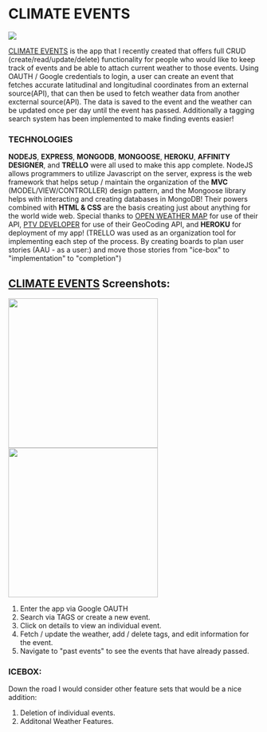 

# CLIMATE EVENTS
<img src="https://i.imgur.com/aJZSKwy.png"/>

[CLIMATE EVENTS](https://climate-events.herokuapp.com/) is the app that I recently created that offers full CRUD (create/read/update/delete) functionality for people who would like to keep track of events and be able to attach current weather to those events. Using OAUTH / Google credentials to login, a user can create an event that fetches accurate latitudinal and longitudinal coordinates from an external source(API), that can then be used to fetch weather data from another excternal source(API). The data is saved to the event and the weather can be updated once per day until the event has passed. Additionally a tagging search system has been implemented to make finding events easier!

### **TECHNOLOGIES** 
**NODEJS**, **EXPRESS**, **MONGODB**, **MONGOOSE**, **HEROKU**, **AFFINITY DESIGNER**, and **TRELLO** were all used to make this app complete. NodeJS allows programmers to utilize Javascript on the server, express is the web framework that helps setup / maintain the organization of the **MVC**   (MODEL/VIEW/CONTROLLER) design pattern, and the Mongoose library helps with interacting and creating databases in MongoDB! Their powers combined with **HTML & CSS** are the basis creating just about anything for the world wide web. Special thanks to [OPEN WEATHER MAP](https://openweathermap.org/api/) for use of their API, [PTV DEVELOPER](https://developer.myptv.com/) for use of their GeoCoding API, and **HEROKU** for deployment of my app! (TRELLO was used as an organization tool for implementing each step of the process. By creating boards to plan user stories (AAU - as a user:) and move those stories from "ice-box" to "implementation" to "completion")

## [CLIMATE EVENTS](https://climate-events.herokuapp.com/)  Screenshots:

<img src="https://i.imgur.com/qnMP10B.png" width=300px/>
<img src="https://i.imgur.com/RZtDlE4.png" width=300px/>

1. Enter the app via Google OAUTH 
2. Search via TAGS or create a new event.
3. Click on details to view an individual event.
4. Fetch / update the weather, add / delete tags, and edit information for the event. 
4. Navigate to "past events" to see the events that have already passed.

### ICEBOX:

Down the road I would consider other feature sets that would be a nice addition:
1. Deletion of individual events.
2. Additonal Weather Features.

